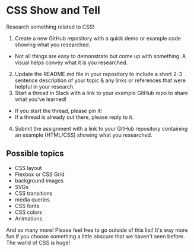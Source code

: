 # CSS Show and Tell

Research something related to CSS!

1. Create a new GitHub repository with a quick demo or example code showing what you researched. 
  - Not all things are easy to demonstrate but come up with something. A visual helps convey what it is you researched.
2. Update the README.md file in your repository to include a short 2-3 sentence description of your topic & any links or references that were helpful in your research. 
3. Start a thread in Slack with a link to your example GitHub repo to share what you've learned! 
  - If you start the thread, please pin it!
  - If a thread is already out there, please reply to it.
4. Submit the assignment with a link to your GitHub repository containing an example (HTML/CSS) showing what you researched.

## Possible topics

* CSS layout
* Flexbox or CSS Grid
* background images
* SVGs
* CSS transitions
* media queries
* CSS fonts
* CSS colors
* Animations

And so many more! Please feel free to go outside of this list! It's way more fun if you choose something a little obscure that we haven't seen before. The world of CSS is huge!
